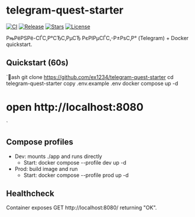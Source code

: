 ﻿# telegram-quest-starter

<!-- BADGES:START -->
[![CI](https://img.shields.io/github/actions/workflow/status/ex1234/telegram-quest-starter/ci.yml?branch=main)](https://github.com/ex1234/telegram-quest-starter/actions)
[![Release](https://img.shields.io/github/v/release/ex1234/telegram-quest-starter?display_name=tag)](https://github.com/ex1234/telegram-quest-starter/releases)
[![Stars](https://img.shields.io/github/stars/ex1234/telegram-quest-starter)](https://github.com/ex1234/telegram-quest-starter/stargazers)
[![License](https://img.shields.io/github/license/ex1234/telegram-quest-starter)](https://github.com/ex1234/telegram-quest-starter/blob/main/LICENSE)
<!-- BADGES:END -->

РњРёРЅРё-СЃС‚Р°СЂС‚РµСЂ РєРІРµСЃС‚-Р±РѕС‚Р° (Telegram) + Docker quickstart.

## Quickstart (60s)
`ash
git clone https://github.com/ex1234/telegram-quest-starter
cd telegram-quest-starter
copy .env.example .env
docker compose up -d
# open http://localhost:8080
`

## Compose profiles
- Dev: mounts ./app and runs directly
  - Start: docker compose --profile dev up -d
- Prod: build image and run
  - Start: docker compose --profile prod up -d

## Healthcheck
Container exposes GET http://localhost:8080/ returning "OK".

